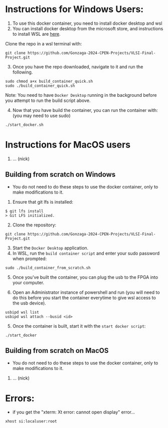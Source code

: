 # Instructions for Windows Users:

1. To use this docker container, you need to install docker desktop and wsl
2. You can install docker desktop from the microsoft store, and instructions to install WSL are [here].

Clone the repo in a wsl terminal with:
```shell
git clone https://github.com/Gonzaga-2024-CPEN-Projects/VLSI-Final-Project.git
```

3. Once you have the repo downloaded, navigate to it and run the following.
```shell
sudo chmod a+x build_container_quick.sh
sudo ./build_container_quick.sh
```

Note: You need to have `Docker Desktop` running in the background before you attempt to
      run the build script above.

4. Now that you have build the container, you can run the container with: (you may need to use sudo)
```shell
./start_docker.sh
```

# Instructions for MacOS users
1. ... (nick)

## Building from scratch on Windows
- You do not need to do these steps to use the docker container, only to make modifications to it.

1. Ensure that git lfs is installed:
```shell
$ git lfs install
> Git LFS initialized.
```

2. Clone the repository:
```shell
git clone https://github.com/Gonzaga-2024-CPEN-Projects/VLSI-Final-Project.git
```

3. Start the `Docker Desktop` application.
4. In WSL, run the `build container script` and enter your sudo password when prompted:
```shell
sudo ./build_container_from_scratch.sh
```

5. Once you've built the container, you can plug the usb to the FPGA into your computer.

6. Open an Administrator instance of powershell and run (you will need to do this before
you start the container everytime to give wsl access to the usb device).
```shell
usbipd wsl list
usbipd wsl attach --busid <id>
```

5. Once the container is built, start it with the `start docker script`:
```shell
./start_docker
```

## Building from scratch on MacOS
- You do not need to do these steps to use the docker container, only to make modifications to it.
1. ... (nick)

# Errors:

- if you get the "xterm: Xt error: cannot open display" error...

```shell
xhost si:localuser:root
```

[here]:https://learn.microsoft.com/en-us/windows/wsl/install